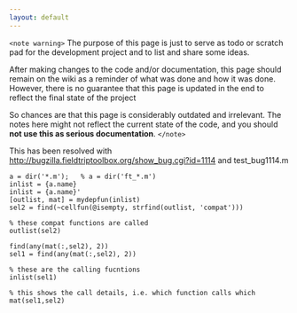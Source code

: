 ```yaml
---
layout: default
---
```


`<note warning>`
The purpose of this page is just to serve as todo or scratch pad for the development project and to list and share some ideas. 

After making changes to the code and/or documentation, this page should remain on the wiki as a reminder of what was done and how it was done. However, there is no guarantee that this page is updated in the end to reflect the final state of the project

So chances are that this page is considerably outdated and irrelevant. The notes here might not reflect the current state of the code, and you should **not use this as serious documentation**.
`</note>`

This has been resolved with http://bugzilla.fieldtriptoolbox.org/show_bug.cgi?id=1114 and test_bug1114.m

	
	a = dir('*.m');   % a = dir('ft_*.m')
	inlist = {a.name}
	inlist = {a.name}'
	[outlist, mat] = mydepfun(inlist)
	sel2 = find(~cellfun(@isempty, strfind(outlist, 'compat')))
	
	% these compat functions are called
	outlist(sel2)
	
	find(any(mat(:,sel2), 2))
	sel1 = find(any(mat(:,sel2), 2))
	
	% these are the calling fucntions
	inlist(sel1)
	
	% this shows the call details, i.e. which function calls which
	mat(sel1,sel2)

